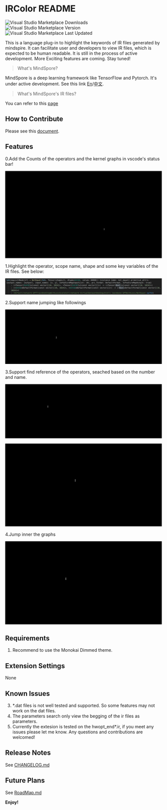 # IRColor README

![Visual Studio Marketplace Downloads](https://img.shields.io/visual-studio-marketplace/d/DayDayUp.ir) ![Visual Studio Marketplace Version](https://img.shields.io/visual-studio-marketplace/v/DayDayUp.ir) ![Visual Studio Marketplace Last Updated](https://img.shields.io/visual-studio-marketplace/last-updated/DayDayUp.ir)

This is a language plug-in to highlight the keywords of IR files generated by mindspire. It can facilitate user and developers to view IR files, which is expected to be human readable. It is still in the process of active development. More Exciting features are coming. Stay tuned!

>What's MindSpore?

MindSpore is a deep learning framework like TensorFlow and Pytorch. It's under active development. See this link [En](https://www.mindspore.cn/en)/[中文](https://www.mindspore.cn/).

>What's MindSpore's IR files?

You can refer to this [page](https://www.mindspore.cn/docs/programming_guide/zh-CN/r1.5/read_ir_files.html)

## How to Contribute

Please see this [document](./how_to_contribute.md).

## Features

0.Add the Counts of the operators and the kernel graphs in vscode's status bar!

![example](images/count_operators.gif)

1.Highlight the operator, scope name, shape and some key variables of the IR files. See below:

![example](images/highlight_feature.png)

2.Support name jumping like followings

![example](images/ircolor.gif)

3.Support find reference of the operators, seached based on the number and name.

![example](images/find_reference.gif)

![example](images/find_reference_name.gif)

4.Jump inner the graphs

![example](images/jump_inner_graphs.gif)

## Requirements

1. Recommend to use the Monokai Dimmed theme.

## Extension Settings

None

## Known Issues

3. *.dat files is not well tested and supported. So some features may not work on the dat files.
2. The parameters search only view the begging of the ir files as parameters.
1. Currently the extesion is tested on the hwopt_end*.ir, if you meet any issues please let me know. Any questions and contributions are welcomed!

## Release Notes

See [CHANGELOG.md](CHANGELOG.md)

## Future Plans

See [RoadMap.md](RoadMap.md)

**Enjoy!**
